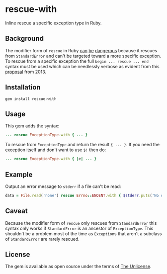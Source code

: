# rescue-with

Inline rescue a specific exception type in Ruby.

## Background

The modifier form of `rescue` in Ruby
[can](https://github.com/bbatsov/ruby-style-guide#no-rescue-modifiers)
[be](https://rubocop.readthedocs.io/en/latest/cops_style/#stylerescuemodifier)
[dangerous](https://www.rubytapas.com/2012/11/12/episode-022-inline-rescue/)
because it rescues from `StandardError` and can't be targeted toward a more
specific exception. To rescue from a specific exception the full `begin ...
rescue ... end` syntax must be used which can be needlessly verbose as evident
from this [proposal](https://bugs.ruby-lang.org/issues/6739) from 2013.

## Installation

```
gem install rescue-with
```

## Usage

This gem adds the syntax:

```ruby
... rescue ExceptionType.with { ... }
```

To rescue from `ExceptionType` and return the result `{ ... }`. If you need the
exception itself and don't want to use `$!` then do:

```ruby
... rescue ExceptionType.with { |e| ... }
```

## Example

Output an error message to `stderr` if a file can't be read:

```ruby
data = File.read('none') rescue Errno::ENOENT.with { $stderr.puts('No data') }
```

## Caveat

Because the modifier form of `rescue` only rescues from `StandardError` this
syntax only works if `StandardError` is an ancestor of `ExceptionType`. This
shouldn't be a problem most of the time as `Exception`s that aren't a subclass
of `StandardError` are rarely rescued.

## License

The gem is available as open source under the terms of [The
Unlicense](http://unlicense.org/).
